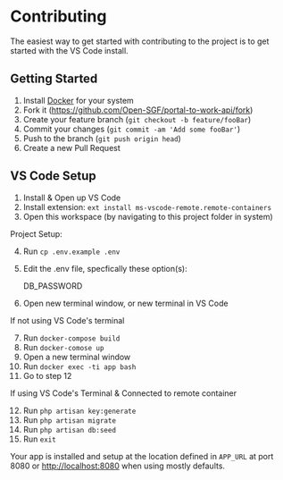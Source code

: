 # Contributing

The easiest way to get started with contributing to the project is to get started with the VS Code install.

## Getting Started

1. Install [Docker](https://docs.docker.com/get-docker/) for your system
1. Fork it (<https://github.com/Open-SGF/portal-to-work-api/fork>)
1. Create your feature branch (`git checkout -b feature/fooBar`)
1. Commit your changes (`git commit -am 'Add some fooBar'`)
1. Push to the branch (`git push origin head`)
1. Create a new Pull Request

## VS Code Setup

1. Install & Open up VS Code
2. Install extension: `ext install ms-vscode-remote.remote-containers`
3. Open this workspace (by navigating to this project folder in system)

Project Setup:

4. Run `cp .env.example .env`
5. Edit the .env file, specfically these option(s):

	DB_PASSWORD

6. Open new terminal window, or new terminal in VS Code

If not using VS Code's terminal

7. Run `docker-compose build`
8. Run `docker-comose up`
9. Open a new terminal window
10. Run `docker exec -ti app bash`
11. Go to step 12

If using VS Code's Terminal & Connected to remote container

12. Run `php artisan key:generate`
13. Run `php artisan migrate`
14. Run `php artisan db:seed`
15. Run `exit`

Your app is installed and setup at the location defined in `APP_URL` at port 8080 or [http://localhost:8080](http://localhost:8080) when using mostly defaults.